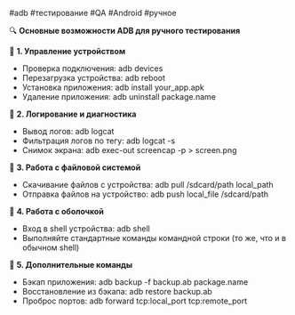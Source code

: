 #adb #тестирование #QA #Android #ручное

🔍 **Основные возможности ADB для ручного тестирования**

📌 **1. Управление устройством**

- Проверка подключения: adb devices
- Перезагрузка устройства: adb reboot
- Установка приложения: adb install your_app.apk
- Удаление приложения: adb uninstall package.name

📌 **2. Логирование и диагностика**

- Вывод логов: adb logcat
- Фильтрация логов по тегу: adb logcat -s
- Снимок экрана: adb exec-out screencap -p > screen.png

📌 **3. Работа с файловой системой**

- Скачивание файлов с устройства: adb pull /sdcard/path local_path
- Отправка файлов на устройство: adb push local_file /sdcard/path

📌 **4. Работа с оболочкой**

- Вход в shell устройства: adb shell
- Выполняйте стандартные команды командной строки (то же, что и в обычном shell)

📌 **5. Дополнительные команды**

- Бэкап приложения: adb backup -f backup.ab package.name
- Восстановление из бэкапа: adb restore backup.ab
- Проброс портов: adb forward tcp:local_port tcp:remote_port